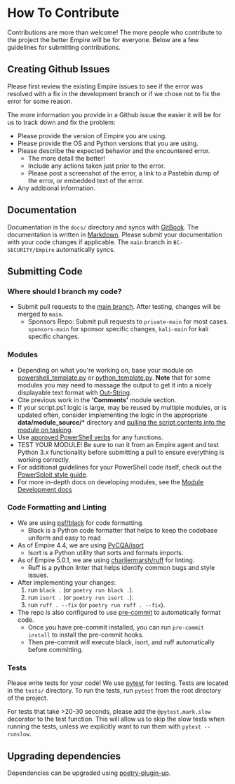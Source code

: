 # How To Contribute

Contributions are more than welcome! The more people who contribute to the project the better Empire will be for everyone. Below are a few guidelines for submitting contributions.


## Creating Github Issues

Please first review the existing Empire issues to see if the error was resolved with a fix in the development branch or if we chose not to fix the error for some reason.

The more information you provide in a Github issue the easier it will be for us to track down and fix the problem:

* Please provide the version of Empire you are using.
* Please provide the OS and Python versions that you are using.
* Please describe the expected behavior and the encountered error.
  * The more detail the better!
  * Include any actions taken just prior to the error.
  * Please post a screenshot of the error, a link to a Pastebin dump of the error, or embedded text of the error.
* Any additional information.

## Documentation

Documentation is the `docs/` directory and syncs with [GitBook](https://bc-security.gitbook.io/empire-wiki/).
The documentation is written in [Markdown](https://www.markdownguide.org/basic-syntax/).
Please submit your documentation with your code changes if applicable.
The `main` branch in `BC-SECURITY/Empire` automatically syncs.


## Submitting Code

### Where should I branch my code?

* Submit pull requests to the [main branch](https://github.com/BC-SECURITY/Empire/tree/main). After testing, changes will be merged to `main`.
  * Sponsors Repo: Submit pull requests to `private-main` for most cases. `sponsors-main` for sponsor specific changes, `kali-main` for kali specific changes.


### Modules

* Depending on what you're working on, base your module on [powershell_template.py](https://github.com/BC-SECURITY/Empire/blob/master/empire/server/modules/powershell_template.py) or [python_template.py](https://github.com/BC-SECURITY/Empire/blob/master/empire/server/modules/python_template.py). **Note** that for some modules you may need to massage the output to get it into a nicely displayable text format with [Out-String](https://github.com/PowerShellEmpire/Empire/blob/0cbdb165a29e4a65ad8dddf03f6f0e36c33a7350/lib/modules/situational_awareness/network/powerview/get_user.py#L111).
* Cite previous work in the **'Comments'** module section.
* If your script.ps1 logic is large, may be reused by multiple modules, or is updated often, consider implementing the logic in the appropriate **data/module_source/*** directory and [pulling the script contents into the module on tasking](https://github.com/PowerShellEmpire/Empire/blob/0cbdb165a29e4a65ad8dddf03f6f0e36c33a7350/lib/modules/situational_awareness/network/powerview/get_user.py#L85-L95).
* Use [approved PowerShell verbs](https://docs.microsoft.com/en-us/powershell/scripting/developer/cmdlet/approved-verbs-for-windows-powershell-commands?view=powershell-7.1) for any functions.
* TEST YOUR MODULE! Be sure to run it from an Empire agent and test Python 3.x functionality before submitting a pull to ensure everything is working correctly.
* For additional guidelines for your PowerShell code itself, check out the [PowerSploit style guide](https://github.com/PowerShellMafia/PowerSploit/blob/master/README.md).
* For more in-depth docs on developing modules, see the [Module Development docs](https://bc-security.gitbook.io/empire-wiki/module-development)

### Code Formatting and Linting

* We are using [psf/black](https://github.com/psf/black) for code formatting.
    * Black is a Python code formatter that helps to keep the codebase uniform and easy to read
* As of Empire 4.4, we are using [PyCQA/isort](https://github.com/PyCQA/isort)
    * Isort is a Python utility that sorts and formats imports.
* As of Empire 5.0.1, we are using [charliermarsh/ruff](https://github.com/charliermarsh/ruff) for linting.
    * Ruff is a python linter that helps identify common bugs and style issues.
* After implementing your changes:
    1. run `black .` (or `poetry run black .`).
    2. run `isort .` (or `poetry run isort .`).
    3. run `ruff . --fix` (or `poetry run ruff . --fix`). 
* The repo is also configured to use [pre-commit](https://pre-commit.com/) to automatically format code.
  * Once you have pre-commit installed, you can run `pre-commit install` to install the pre-commit hooks.
  * Then pre-commit will execute black, isort, and ruff automatically before committing.

### Tests

Please write tests for your code! We use [pytest](https://docs.pytest.org/en/latest/) for testing. Tests are located in the `tests/` directory. To run the tests, run `pytest` from the root directory of the project.

For tests that take >20-30 seconds, please add the `@pytest.mark.slow` decorator to the test function. This will allow us to skip the slow tests when running the tests, unless we explicitly want to run them with `pytest --runslow`.

## Upgrading dependencies

Dependencies can be upgraded using [poetry-plugin-up](https://github.com/MousaZeidBaker/poetry-plugin-up).
